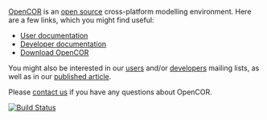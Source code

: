 [OpenCOR](http://www.opencor.ws/) is an [open source](http://www.opencor.ws/user/licensing.html) cross-platform modelling environment. Here are a few links, which you might find useful:

 * [User documentation](http://www.opencor.ws/user/index.html)
 * [Developer documentation](http://www.opencor.ws/developer/index.html)
 * [Download OpenCOR](http://www.opencor.ws/downloads/index.html)

You might also be interested in our [users](https://groups.google.com/forum/#!forum/opencor-users) and/or [developers](https://groups.google.com/forum/#!forum/opencor-developers) mailing lists, as well as in our [published article](http://dx.doi.org/10.3389/fphys.2015.00026).

Please [contact us](http://www.opencor.ws/user/contactUs.html) if you have any questions about OpenCOR.

[![Build Status](https://travis-ci.org/opencor/opencor.svg?branch=master)](https://travis-ci.org/opencor/opencor)
